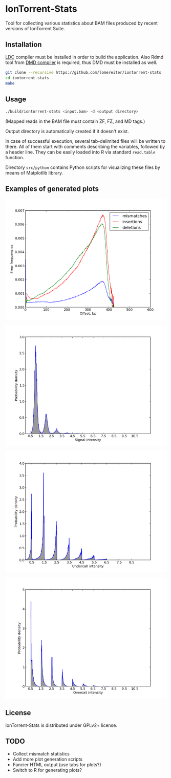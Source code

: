 IonTorrent-Stats
================

Tool for collecting various statistics about BAM files produced by
recent versions of IonTorrent Suite.

## Installation

[LDC](https://github.com/ldc-developers/ldc/downloads) compiler must be installed in order to build the application.
Also Rdmd tool from [DMD compiler](https://dlang.org/download) is required, thus DMD must be installed as well.

```sh
git clone --recursive https://github.com/lomereiter/iontorrent-stats
cd iontorrent-stats
make
```

## Usage

```sh
./build/iontorrent-stats <input.bam> -d <output directory>
```
(Mapped reads in the BAM file must contain ZF, FZ, and MD tags.)

Output directory is automatically created if it doesn't exist.

In case of successful execution, several tab-delimited files will be
written to there. All of them start with comments describing the variables,
followed by a header line. They can be easily loaded into R via standard
`read.table` function.

Directory `src/python` contains Python scripts for visualizing these
files by means of Matplotlib library. 

## Examples of generated plots

![Error frequency along the read](https://github.com/lomereiter/iontorrent-stats/raw/gh-pages/example_plots/error_frequencies.png)

![Call signal intensity distribution](https://github.com/lomereiter/iontorrent-stats/raw/gh-pages/example_plots/intensities.png)

![Undercall signal intensity distribution](https://github.com/lomereiter/iontorrent-stats/raw/gh-pages/example_plots/undercalls.png)

![Overcall signal intensity distribution](https://github.com/lomereiter/iontorrent-stats/raw/gh-pages/example_plots/overcalls.png)

## License

IonTorrent-Stats is distributed under GPLv2+ license.

## TODO

* Collect mismatch statistics
* Add more plot generation scripts
* Fancier HTML output (use tabs for plots?)
* Switch to R for generating plots?
